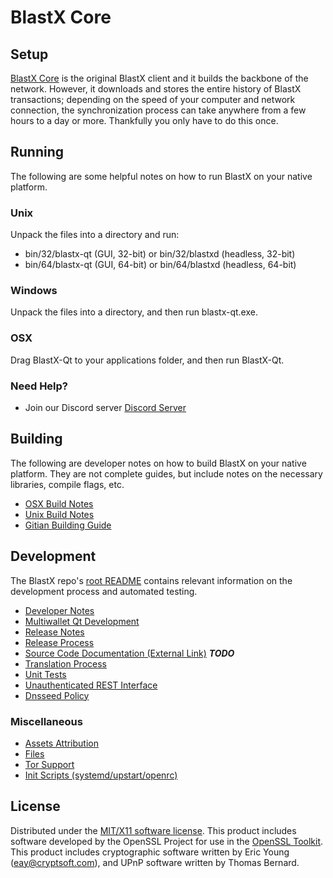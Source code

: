 BlastX Core
=====================

Setup
---------------------
[BlastX Core](https://www.blastexchange.com) is the original BlastX client and it builds the backbone of the network. However, it downloads and stores the entire history of BlastX transactions; depending on the speed of your computer and network connection, the synchronization process can take anywhere from a few hours to a day or more. Thankfully you only have to do this once.

Running
---------------------
The following are some helpful notes on how to run BlastX on your native platform.

### Unix

Unpack the files into a directory and run:

- bin/32/blastx-qt (GUI, 32-bit) or bin/32/blastxd (headless, 32-bit)
- bin/64/blastx-qt (GUI, 64-bit) or bin/64/blastxd (headless, 64-bit)

### Windows

Unpack the files into a directory, and then run blastx-qt.exe.

### OSX

Drag BlastX-Qt to your applications folder, and then run BlastX-Qt.

### Need Help?

* Join our Discord server [Discord Server](https://discordapp.com/invite/9nzt37V)

Building
---------------------
The following are developer notes on how to build BlastX on your native platform. They are not complete guides, but include notes on the necessary libraries, compile flags, etc.

- [OSX Build Notes](build-osx.md)
- [Unix Build Notes](build-unix.md)
- [Gitian Building Guide](gitian-building.md)

Development
---------------------
The BlastX repo's [root README](https://github.com/BlastX-Core/BlastX/blob/master/README.md) contains relevant information on the development process and automated testing.

- [Developer Notes](developer-notes.md)
- [Multiwallet Qt Development](multiwallet-qt.md)
- [Release Notes](release-notes.md)
- [Release Process](release-process.md)
- [Source Code Documentation (External Link)](https://dev.visucore.com/bitcoin/doxygen/) ***TODO***
- [Translation Process](translation_process.md)
- [Unit Tests](unit-tests.md)
- [Unauthenticated REST Interface](REST-interface.md)
- [Dnsseed Policy](dnsseed-policy.md)

### Miscellaneous
- [Assets Attribution](assets-attribution.md)
- [Files](files.md)
- [Tor Support](tor.md)
- [Init Scripts (systemd/upstart/openrc)](init.md)

License
---------------------
Distributed under the [MIT/X11 software license](http://www.opensource.org/licenses/mit-license.php).
This product includes software developed by the OpenSSL Project for use in the [OpenSSL Toolkit](https://www.openssl.org/). This product includes
cryptographic software written by Eric Young ([eay@cryptsoft.com](mailto:eay@cryptsoft.com)), and UPnP software written by Thomas Bernard.

